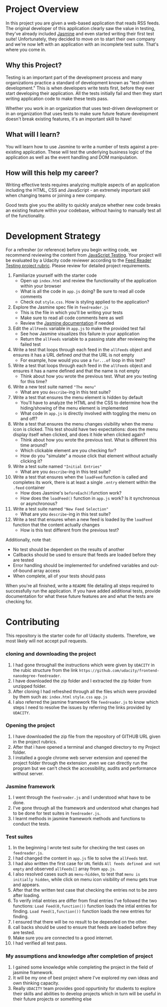 # Project Overview

In this project you are given a web-based application that reads RSS feeds. The original developer of this application clearly saw the value in testing, they've already included [Jasmine](http://jasmine.github.io/) and even started writing their first test suite! Unfortunately, they decided to move on to start their own company and we're now left with an application with an incomplete test suite. That's where you come in.

## Why this Project?

Testing is an important part of the development process and many organizations practice a standard of development known as "test-driven development." This is when developers write tests first, before they ever start developing their application. All the tests initially fail and then they start writing application code to make these tests pass.

Whether you work in an organization that uses test-driven development or in an organization that uses tests to make sure future feature development doesn't break existing features, it's an important skill to have!

## What will I learn?

You will learn how to use Jasmine to write a number of tests against a pre-existing application. These will test the underlying business logic of the application as well as the event handling and DOM manipulation.

## How will this help my career?

Writing effective tests requires analyzing multiple aspects of an application including the HTML, CSS and JavaScript - an extremely important skill when changing teams or joining a new company.

Good tests give you the ability to quickly analyze whether new code breaks an existing feature within your codebase, without having to manually test all of the functionality.

# Development Strategy

For a refresher (or reference) before you begin writing code, we recommend reviewing the content from [JavaScript Testing](https://www.udacity.com/course/javascript-testing--ud549). Your project will be evaluated by a Udacity code reviewer according to the [Feed Reader Testing project rubric](https://review.udacity.com/#!/rubrics/18/view). Please review for detailed project requirements.

1.  Familiarize yourself with the starter code
    -   Open up `index.html` and review the functionality of the application within your browser
    -   What is all the code in `app.js` doing? Be sure to read all code comments
    -   Check out `style.css`. How is styling applied to the application?
2.  Explore the Jasmine spec file in `feedreader.js`
    -   This is the file in which you'll be writing your tests
    -   Make sure to read all code comments here as well
    -   Review the [Jasmine documentation](http://jasmine.github.io) if needed
3.  Edit the `allFeeds` variable in `app.js` to make the provided test fail
    -   See how Jasmine visualizes this failure in your application
    -   Return the `allFeeds` variable to a passing state after reviewing the failed test
4.  Write a test that loops through each feed in the `allFeeds` object and ensures it has a URL defined _and_ that the URL is not empty
    -   For example, how would you use a `for...of` loop in this test?
5.  Write a test that loops through each feed in the `allFeeds` object and ensures it has a name defined and that the name is not empty
    -   Think about how you wrote the previous test. What are you testing for this time?
6.  Write a new test suite named `"The menu"`
    -   What are you `describe`-ing in this test suite?
7.  Write a test that ensures the menu element is hidden by default
    -   You'll have to analyze the HTML and the CSS to determine how the hiding/showing of the menu element is implemented
    -   What code in `app.js` is directly involved with toggling the menu on and off?
8.  Write a test that ensures the menu changes visibility when the menu icon is clicked. This test should have two expectations: does the menu display itself when clicked, and does it hide when clicked again?
    -   Think about how you wrote the previous test. What is different this time around?
    -   Which clickable element are you checking for?
    -   How do you "simulate" a mouse click that element without actually clicking it?
9.  Write a test suite named `"Initial Entries"`
    -   What are you `describe`-ing in this test suite?
10. Write a test that ensures when the `loadFeed` function is called and completes its work, there is at least a single `.entry` element within the `.feed` container
    -   How does Jasmine's `beforeEach()`function work?
    -   How does the `loadFeed()` function in `app.js` work? Is it synchronous or asynchronous?
11. Write a test suite named `"New Feed Selection"`
    -   What are you `describe`-ing in this test suite?
12. Write a test that ensures when a new feed is loaded by the `loadFeed` function that the content actually changes
    -   How is this test different from the previous test?

Additionally, note that:

-   No test should be dependent on the results of another
-   Callbacks should be used to ensure that feeds are loaded before they are tested
-   Error handling should be implemented for undefined variables and out-of-bound array access
-   When complete, all of your tests should pass

When you're all finished, write a `README` file detailing all steps required to successfully run the application. If you have added additional tests, provide documentation for what these future features are and what the tests are checking for.

# Contributing

This repository is the starter code for _all_ Udacity students. Therefore, we most likely will not accept pull requests.

### cloning and downloading the project

1.  I had gone throughall the instructions which were given by `UDACITY` in the rubic structure from the link `https://github.com/udacity/frontend-nanodegree-feedreader`.
2.  I have downloaded the zip folder and I extracted the zip folder from unzipped folder.
3.  After cloning I had refreshed through all the files which were provided by them such as:
    `index.html`
    `style.css`
    `app.js`
4.  I also referred the jasmine framework file `feedreader.js` to know which steps I need to resolve the issues by referring the links provided by `UDACITY`.

### Opening the project

1.  I have downloaded the zip file from the repository of GITHUB URL given in the project rubrics.
2.  After that  i have opened a terminal and changed directory to my Project folder.
3.  I installed a google chrome web server extension and opened the project folder through
    the extension  ,even we can directly run the program but we can't check the accessibility,
    audits and performance without server.

### Jasmine framework

1.  I went through the `feedreader.js` and I understood what have to be done.
2.  I've gone through all the framework and understood what changes had to be done for test suites in `feedreader.js`.
3.  I learnt methods in jasmine framework methods and functions to conduct the tests.

### Test suites

1.  In the beginning I wrote test suite for checking the test cases on `feedreader.js`.
2.  I had changed the content in `app.js` file to solve the `allFeeds` test.
3.  I had also written the first case for `URL` fields `All feeds defined and not empty` and observed `allFeeds[]` array from `app.js`.
4.  I also resolved cases such as `menu-hidden`, to test that `menu is initially hidden`, while click on menu icon visibility of menu gets true and appears.
5.  After that the written test case that checking the entries not to be zero after loading.
6.  To verify intial entries are differ from final entries I've followed the two functions:
    `Load Feed(0,function())` function loads the intial entries for finding.
    `Load Feed(1,function())` function loads the new entries for finding.
7.  I ensured that there will be no result to be depended on the other.
8.  call backs should be used to ensure that feeds are loaded before they are tested.
9.  Make sure you are connected to a good internet.
10. I had verified all test pass.

### My assumptions and knowledge after completion of project

1.  I gained some knowledge while completing the project in the field of jasmine framework.
2.  It will be my one of best project where I've explored my own ideas and own thinking capacity.
3.  Really `UDACITY` team provides good oppurtinity for students to explore their skills and abilities to develop projects which in turn will be useful in their future projects or something else
